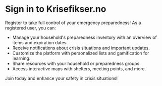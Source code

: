 # Sign in to Krisefikser.no

Register to take full control of your emergency preparedness! As a registered user, you can:

- Manage your household's preparedness inventory with an overview of items and expiration dates.
- Receive notifications about crisis situations and important updates.
- Customize the platform with personalized lists and gamification for learning.
- Share resources with your household or preparedness groups.
- Access interactive maps with shelters, meeting points, and more.

Join today and enhance your safety in crisis situations!
